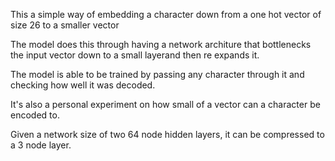 This a simple way of embedding a character down from a one hot vector of size 26 to a smaller vector

The model does this through having a network architure that bottlenecks the input vector down to a small layerand then re expands it.

The model is able to be trained by passing any character through it and checking how well it was decoded.

It's also a personal experiment on how small of a vector can a character be encoded to.

Given a network size of two 64 node hidden layers, it can be compressed to a 3 node layer.